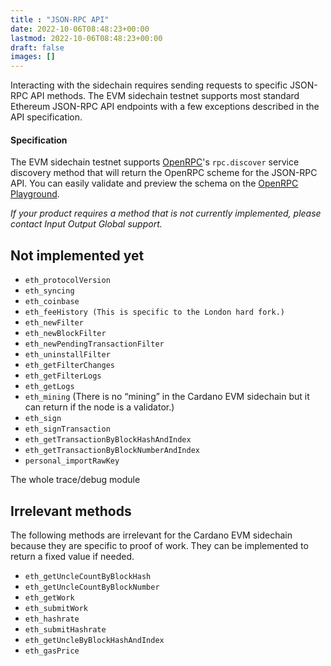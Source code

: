 ```yaml
---
title : "JSON-RPC API"
date: 2022-10-06T08:48:23+00:00
lastmod: 2022-10-06T08:48:23+00:00
draft: false
images: []
---
```

Interacting with the sidechain requires sending requests to specific JSON-RPC API methods. The EVM sidechain testnet supports most standard Ethereum JSON-RPC API endpoints with a few exceptions described in the API specification.

#### Specification

The EVM sidechain testnet supports [OpenRPC](https://open-rpc.org/)'s `rpc.discover` service discovery method that will return the OpenRPC scheme for the JSON-RPC API. You can easily validate and preview the schema on the [OpenRPC Playground](https://playground.open-rpc.org/?schemaUrl=https://faucet.sidechain.evmtestnet.iohkdev.io/).

_If your product requires a method that is not currently implemented, please contact Input Output Global support._

## Not implemented yet

*   `eth_protocolVersion`
*   `eth_syncing`
*   `eth_coinbase`
*   `eth_feeHistory (This is specific to the London hard fork.)`
*   `eth_newFilter`
*   `eth_newBlockFilter`
*   `eth_newPendingTransactionFilter`
*   `eth_uninstallFilter`
*   `eth_getFilterChanges`
*   `eth_getFilterLogs`
*   `eth_getLogs`
*   `eth_mining` (There is no “mining” in the Cardano EVM sidechain but it can return if the node is a validator.)
*   `eth_sign`
*   `eth_signTransaction`
*   `eth_getTransactionByBlockHashAndIndex`
*   `eth_getTransactionByBlockNumberAndIndex`
*   `personal_importRawKey`

The whole trace/debug module

## Irrelevant methods

The following methods are irrelevant for the Cardano EVM sidechain because they are specific to proof of work. They can be implemented to return a fixed value if needed.

*   `eth_getUncleCountByBlockHash`
*   `eth_getUncleCountByBlockNumber`
*   `eth_getWork`
*   `eth_submitWork`
*   `eth_hashrate`
*   `eth_submitHashrate`
*   `eth_getUncleByBlockHashAndIndex`
*   `eth_gasPrice`
